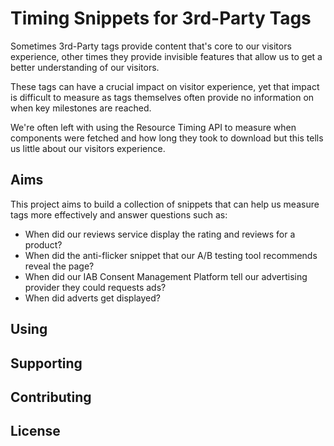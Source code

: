 # Timing Snippets for 3rd-Party Tags

Sometimes 3rd-Party tags provide content that's core to our visitors experience, other times they provide invisible features that allow us to get a better understanding of our visitors.

These tags can have a crucial impact on visitor experience, yet that impact is difficult to measure as tags themselves often provide no information on when key milestones are reached.

We're often left with using the Resource Timing API to measure when components were fetched and how long they took to download but this tells us little about our visitors experience.

## Aims

This project aims to build a collection of snippets that can help us measure tags more effectively and answer questions such as:

- When did our reviews service display the rating and reviews for a product?
- When did the anti-flicker snippet that our A/B testing tool recommends reveal the page?
- When did our IAB Consent Management Platform tell our advertising provider they could requests ads?
- When did adverts get displayed?

## Using

## Supporting

## Contributing

## License

